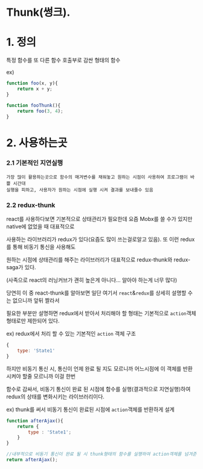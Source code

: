 ﻿# Thunk(썽크).

# 1. 정의
특정 함수를 또 다른 함수 호출부로 감싼 형태의 함수

ex)
```javascript
function foo(x, y){
    return x + y;
}

function fooThunk(){
    return foo(3, 4);
}
```

# 2. 사용하는곳
### 2.1 기본적인 지연실행

    가장 많이 활용하는곳으로 함수의 매겨변수를 채워놓고 원하는 시점이 사용하여 프로그램이 바쁠 시간대
    실행을 피하고, 사용자가 원하는 시점에 실행 시켜 결과를 보내줄수 있음


### 2.2 redux-thunk

react를 사용하다보면 기본적으로 상태관리가 필요한데 요즘 Mobx를 쓸 수가 있지만 native에 없었을 때 대표적으로

사용하는 라이브러리가 redux가 있다(요즘도 많이 쓰는걸로알고 있음). 또 이런 redux를 통해 비동기 통신을 사용해도

원하는 시점에 상태관리를 해주는 라이브러리가 대표적으로 redux-thunk와 redux-saga가 있다.

(사족으로 react의 러닝커브가 괜히 높은게 아니다... 알아야 하는게 너무 많다)

당연히 이 중 react-thunk를 알아보면 일단 여기서 `react`&`redux`를 상세히 설명할 수는 없으니까 앞뒤 짤라서

필요한 부분만 설명하면 redux에서 받아서 처리해야 할 형태는 기본적으로 `action`객체 형태로만 제한되어 있다.

ex) redux에서 처리 할 수 있는 기본적인 `action` 객체 구조
```javascript
{
    type: 'State1'
}
```

하지만 비동기 통신 시, 통신이 언제 완료 될 지도 모르니까 어느시점에 이 객체를 반환 시켜야 할줄 모르니까 이걸 한번

함수로 감싸서, 비동기 통신이 완료 된 시점에 함수를 실행(결과적으로 지연실행)하여 redux의 상태를 변화시키는 라이브러리이다.

ex) thunk를 써서 비동기 통신이 완료된 시점에 `action`객체를 반환하게 설계
```javascript
function afterAjax(){
    return {
        type : 'State1';
    }
}

//내부적으로 비동기 통신이 완료 될 시 thunk형태의 함수를 실행하여 action객체를 넘겨준다.
return afterAjax();
```